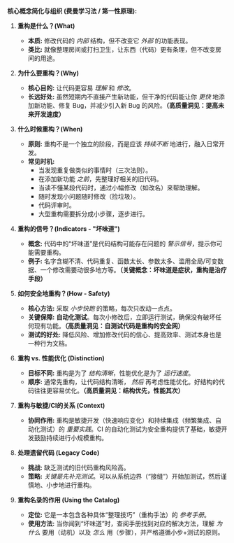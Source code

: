 

**核心概念简化与组织 (费曼学习法 / 第一性原理):**

1.  **重构是什么？(What)**
    *   **本质:** 修改代码的 *内部* 结构，但不改变它 *外部* 的功能表现。
    *   **类比:** 就像整理房间或打扫卫生，让东西（代码）更有条理，但不改变房间的用途。

2.  **为什么要重构？(Why)**
    *   **核心目的:** 让代码更容易 *理解* 和 *修改*。
    *   **长远好处:** 虽然短期内不直接产生新功能，但干净的代码能让你 *更快* 地添加新功能、修复 Bug，并减少引入新 Bug 的风险。**（高质量洞见：提高未来开发速度）**

3.  **什么时候重构？(When)**
    *   **原则:** 重构不是一个独立的阶段，而是应该 *持续不断* 地进行，融入日常开发。
    *   **常见时机:**
        *   当发现重复做类似的事情时（三次法则）。
        *   在添加新功能 *之前*，先整理好相关的旧代码。
        *   当读不懂某段代码时，通过小幅修改（如改名）来帮助理解。
        *   随时发现小问题随时修改（捡垃圾）。
        *   代码评审时。
        *   大型重构需要拆分成小步骤，逐步进行。

4.  **重构的信号？(Indicators - "坏味道")**
    *   **概念:** 代码中的“坏味道”是代码结构可能存在问题的 *警示信号*，提示你可能需要重构。
    *   **例子:** 名字含糊不清、代码重复、函数太长、参数太多、滥用全局/可变数据、一个修改需要动很多地方等。**（关键概念：坏味道是症状，重构是治疗手段）**

5.  **如何安全地重构？(How - Safety)**
    *   **核心方法:** 采取 *小步快跑* 的策略，每次只改动一点点。
    *   **关键保障:** **自动化测试**。每次小修改后，立即运行测试，确保没有破坏任何现有功能。**（高质量洞见：自测试代码是重构的安全网）**
    *   **测试的好处:** 降低风险、增加修改代码的信心、提高效率、测试本身也是一种行为文档。

6.  **重构 vs. 性能优化 (Distinction)**
    *   **目标不同:** 重构是为了 *结构清晰*，性能优化是为了 *运行速度*。
    *   **顺序:** 通常先重构，让代码结构清晰， *然后* 再考虑性能优化。好结构的代码往往更容易优化。**（高质量洞见：结构优先，性能其次）**

7.  **重构与敏捷/CI的关系 (Context)**
    *   **协同作用:** 重构是敏捷开发（快速响应变化）和持续集成（频繁集成、自动化测试）的 *重要实践*。CI 的自动化测试为安全重构提供了基础，敏捷开发鼓励持续进行小规模重构。

8.  **处理遗留代码 (Legacy Code)**
    *   **挑战:** 缺乏测试的旧代码重构风险高。
    *   **策略:** *关键是先补充测试*。可以从系统边界（“接缝”）开始加测试，然后谨慎地、小步地进行重构。

9.  **重构名录的作用 (Using the Catalog)**
    *   **定位:** 它是一本包含各种具体“整理技巧”（重构手法）的 *参考手册*。
    *   **使用方法:** 当你闻到“坏味道”时，查阅手册找到对应的解决方法，理解 *为什么* 要用（动机）以及 *怎么* 用（步骤），并严格遵循小步+测试的原则。

